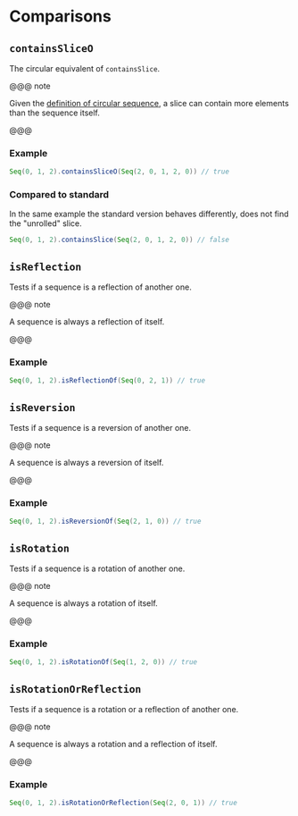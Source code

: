 # Comparisons

## `containsSliceO`

The circular equivalent of `containsSlice`.

@@@ note

Given the [definition of circular sequence](../what-is.html), a slice can contain more elements than the sequence itself.

@@@

### Example

```scala
Seq(0, 1, 2).containsSliceO(Seq(2, 0, 1, 2, 0)) // true
```

### Compared to standard

In the same example the standard version behaves differently,
does not find the "unrolled" slice.

```scala
Seq(0, 1, 2).containsSlice(Seq(2, 0, 1, 2, 0)) // false
```

## `isReflection`

Tests if a sequence is a reflection of another one.

@@@ note

A sequence is always a reflection of itself.

@@@

### Example

```scala
Seq(0, 1, 2).isReflectionOf(Seq(0, 2, 1)) // true
```

## `isReversion`

Tests if a sequence is a reversion of another one.

@@@ note

A sequence is always a reversion of itself.

@@@

### Example

```scala
Seq(0, 1, 2).isReversionOf(Seq(2, 1, 0)) // true
```

## `isRotation`

Tests if a sequence is a rotation of another one.

@@@ note

A sequence is always a rotation of itself.

@@@

### Example

```scala
Seq(0, 1, 2).isRotationOf(Seq(1, 2, 0)) // true
```

## `isRotationOrReflection`

Tests if a sequence is a rotation or a reflection of another one.

@@@ note

A sequence is always a rotation and a reflection of itself.

@@@

### Example

```scala
Seq(0, 1, 2).isRotationOrReflection(Seq(2, 0, 1)) // true
```
